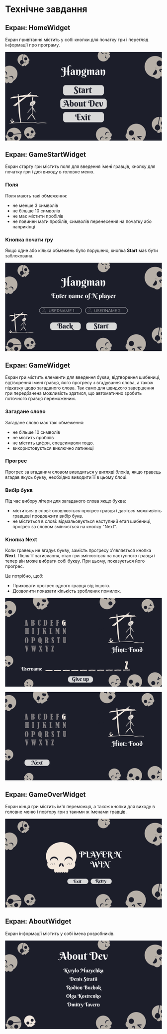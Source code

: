# Технічне завдання

## Екран: HomeWidget

Екран привітання містить у собі кнопки для початку гри і перегляд інформації про програму.

![Design](../../assets/08-design-home-widget.png)

## Екран: GameStartWidget

Екран старту гри містить поля для введення імені гравців, кнопку для початку гри і для виходу в головне меню.

### Поля

Поля мають такі обмеження:

- не менше 3 символів
- не більше 10 символів
- не має містити пробілів
- не повинен мати пробілів, символів перенесення на початку або наприкінці

### Кнопка почати гру

Якщо одне або кілька обмежень було порушено, кнопка **Start** має бути заблокована.

![Design](../../assets/10-design-game-start-widget.png)

## Екран: GameWidget

Екран гри містить елементи для введення букви, відтворення шибениці, відтворення імені гравця, його прогресу з вгадування слова, а також підказку щодо загаданого слова. Так само для швидкого завершення гри передбачена можливість здатися, що автоматично зробить поточного гравця переможеним.

### Загадане слово

Загадане слово має такі обмеження:

- не більше 10 символів
- не містить пробілів
- не містить цифри, спецсимволи тощо.
- використовується виключно латиниці

### Прогрес

Прогрес за вгаданим словом виводиться у вигляді блоків, якщо гравець вгадав якусь букву, необхідно виводити її в цьому блоці.

### Вибір букв

Під час вибору літери для загаданого слова якщо буква:

- міститься в слові: оновлюється прогрес гравця і дається можливість гравцеві продовжити вибір букв.
- не міститься в слові: відмальовується наступний етап шибениці, прогрес за словом змінюється на кнопку "Next".

### Кнопка Next

Коли гравець не вгадує букву, замість прогресу з'являється кнопка **Next**. Після її натискання, стан гри змінюється на наступного гравця і тепер він може вибрати собі букву. При цьому, показується його прогрес.

Це потрібно, щоб:

- Приховати прогрес одного гравця від іншого.
- Дозволити показати кількість зроблених помилок.

![Design](../../assets/11-design-game-widget.png)

![Design](../../assets/12-design-game-inter-widget.png)

## Екран: GameOverWidget

Екран кінця гри містить ім'я переможця, а також кнопки для виходу в головне меню і повтору гри з такими ж іменами гравців.

![Design](../../assets/13-design-game-over-widget.png)

## Екран: AboutWidget

Екран інформації містить у собі імена розробників.

![Design](../../assets/09-design-about-widget.png)
